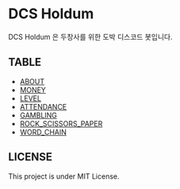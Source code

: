 # DCS Holdum

DCS Holdum 은 두창사를 위한 도박 디스코드 봇입니다.

## TABLE

- [ABOUT](docs/README.md)
- [MONEY](docs/MONEY.md)
- [LEVEL](docs/LEVEL.md)
- [ATTENDANCE](docs/ATTENDANCE.md)
- [GAMBLING](docs/GAMBLING.md)
- [ROCK_SCISSORS_PAPER](docs/ROCK_SCISSORS_PAPER.md)
- [WORD_CHAIN](docs/WORD_CHAIN.md)

## LICENSE

This project is under MIT License.
